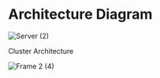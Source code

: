 # Architecture Diagram



![Server (2)](https://github.com/user-attachments/assets/1bdfa961-6d32-4897-b454-cba1203dff7d)

Cluster Architecture

![Frame 2 (4)](https://github.com/user-attachments/assets/f568d303-df7b-4f0a-b4d5-beb2e7e68caf)


